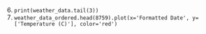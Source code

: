 6. `print(weather_data.tail(3))`
11. `weather_data_ordered.head(8759).plot(x='Formatted Date', y=['Temperature (C)'], color='red')`